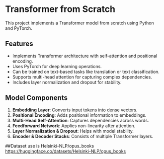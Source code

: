 # Transformer from Scratch

This project implements a Transformer model from scratch using Python and PyTorch.

## Features
- Implements Transformer architecture with self-attention and positional encoding.
- Uses PyTorch for deep learning operations.
- Can be trained on text-based tasks like translation or text classification.
- Supports multi-head attention for capturing complex dependencies.
- Includes layer normalization and dropout for stability.

## Model Components
1. **Embedding Layer**: Converts input tokens into dense vectors.
2. **Positional Encoding**: Adds positional information to embeddings.
3. **Multi-Head Self-Attention**: Captures dependencies across words.
4. **Feedforward Network**: Applies non-linearity after attention.
5. **Layer Normalization & Dropout**: Helps with model stability.
6. **Encoder & Decoder Stacks**: Consists of multiple Transformer layers.

##Dataset use is 
Helsinki-NLP/opus_books
https://huggingface.co/datasets/Helsinki-NLP/opus_books






